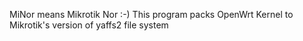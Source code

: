MiNor means Mikrotik Nor :-)
This program packs OpenWrt Kernel to Mikrotik's version of yaffs2 file system
